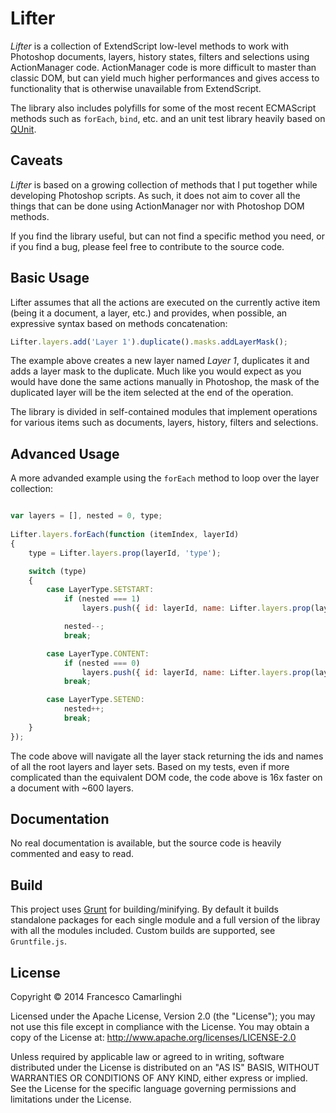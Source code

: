 ﻿# Lifter
_Lifter_ is a collection of ExtendScript low-level methods to work with Photoshop documents, layers, history states, filters and selections using ActionManager code. ActionManager code is more difficult to master than classic DOM, but can yield much higher performances and gives access to functionality that is otherwise unavailable from ExtendScript.

The library also includes polyfills for some of the most recent ECMAScript methods such as `forEach`, `bind`, etc. and an unit test library heavily based on [QUnit](http://qunitjs.com/).

## Caveats
_Lifter_ is based on a growing collection of methods that I put together while developing Photoshop scripts. As such, it does not aim to cover all the things that can be done using ActionManager nor with Photoshop DOM methods.

If you find the library useful, but can not find a specific method you need, or if you find a bug, please feel free to contribute to the source code.

## Basic Usage
Lifter assumes that all the actions are executed on the currently active item (being it a document, a layer, etc.) and provides, when possible, an expressive syntax based on methods concatenation:

```js
Lifter.layers.add('Layer 1').duplicate().masks.addLayerMask();
```

The example above creates a new layer named _Layer 1_, duplicates it and adds a layer mask to the duplicate. Much like you would expect as you would have done the same actions manually in Photoshop, the mask of the duplicated layer will be the item selected at the end of the operation.

The library is divided in self-contained modules that implement operations for various items such as documents, layers, history, filters and selections.

## Advanced Usage
A more advanded example using the `forEach` method to loop over the layer collection:

```js

var layers = [], nested = 0, type;
    
Lifter.layers.forEach(function (itemIndex, layerId)
{
    type = Lifter.layers.prop(layerId, 'type');

    switch (type)
    {
        case LayerType.SETSTART:
            if (nested === 1)
                layers.push({ id: layerId, name: Lifter.layers.prop(layerId, 'name'), type: 'folder' });

            nested--;
            break;

        case LayerType.CONTENT:
            if (nested === 0)
                layers.push({ id: layerId, name: Lifter.layers.prop(layerId, 'name'), type: 'layer' });
            break;

        case LayerType.SETEND:
            nested++;
            break;
    }
});
```
The code above will navigate all the layer stack returning the ids and names of all the root layers and layer sets. Based on my tests, even if more complicated than the equivalent DOM code, the code above is 16x faster on a document with ~600 layers.

## Documentation
No real documentation is available, but the source code is heavily commented and easy to read.

## Build
This project uses [Grunt](http://gruntjs.com/) for building/minifying. By default it builds standalone packages for each single module and a full version of the libray with all the modules included. Custom builds are supported, see `Gruntfile.js`.

## License
Copyright &copy; 2014 Francesco Camarlinghi

Licensed under the Apache License, Version 2.0 (the "License"); you may not use this file except in compliance with the License. You may obtain a copy of the License at: http://www.apache.org/licenses/LICENSE-2.0

Unless required by applicable law or agreed to in writing, software distributed under the License is distributed on an "AS IS" BASIS, WITHOUT WARRANTIES OR CONDITIONS OF ANY KIND, either express or implied. See the License for the specific language governing permissions and limitations under the License.